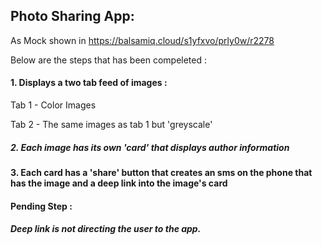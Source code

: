 
## Photo Sharing App:

As Mock shown in  https://balsamiq.cloud/s1yfxvo/prly0w/r2278

Below are the steps that has been compeleted :

#### 1.  Displays a two tab feed of images :
   
   Tab 1 - Color Images
   
   Tab 2 - The same images as tab 1 but 'greyscale'
   
##### 2. Each image has its own 'card' that displays author information


####  3. Each card has a 'share' button that creates an sms on the phone that has the image and a deep link into the image's card


#### Pending Step :
   
   ##### Deep link is not directing the user to the app. 
